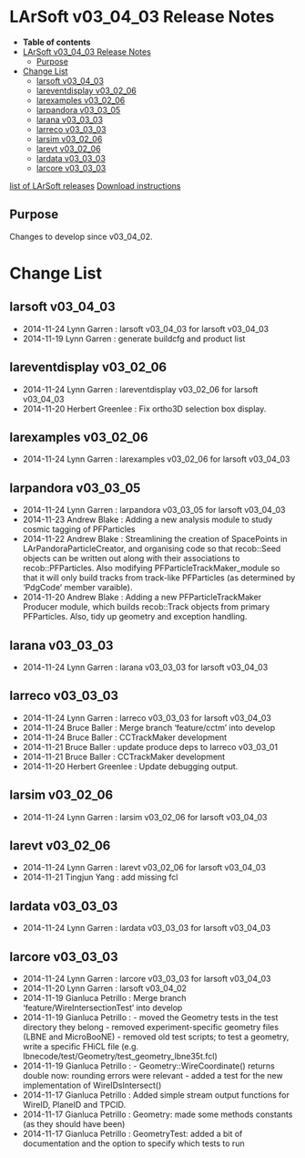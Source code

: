 LArSoft v03_04_03 Release Notes
======================================================================

-   **Table of contents**
-   [LArSoft v03_04_03 Release Notes](#LArSoft-v03_04_03-Release-Notes)
    -   [Purpose](#Purpose)
-   [Change List](#Change-List)
    -   [larsoft v03_04_03](#larsoft-v03_04_03)
    -   [lareventdisplay v03_02_06](#lareventdisplay-v03_02_06)
    -   [larexamples v03_02_06](#larexamples-v03_02_06)
    -   [larpandora v03_03_05](#larpandora-v03_03_05)
    -   [larana v03_03_03](#larana-v03_03_03)
    -   [larreco v03_03_03](#larreco-v03_03_03)
    -   [larsim v03_02_06](#larsim-v03_02_06)
    -   [larevt v03_02_06](#larevt-v03_02_06)
    -   [lardata v03_03_03](#lardata-v03_03_03)
    -   [larcore v03_03_03](#larcore-v03_03_03)

[list of LArSoft releases](LArSoft_release_list)
[Download instructions](http://scisoft.fnal.gov/scisoft/bundles/larsoft/v03_04_03/larsoft-v03_04_03.html)

Purpose
--------------------

Changes to develop since v03_04_02.

Change List
============================

larsoft v03_04_03
------------------------------------------

-   2014-11-24 Lynn Garren : larsoft v03_04_03 for larsoft v03_04_03
-   2014-11-19 Lynn Garren : generate buildcfg and product list

lareventdisplay v03_02_06
----------------------------------------------------------

-   2014-11-24 Lynn Garren : lareventdisplay v03_02_06 for larsoft v03_04_03
-   2014-11-20 Herbert Greenlee : Fix ortho3D selection box display.

larexamples v03_02_06
--------------------------------------------------

-   2014-11-24 Lynn Garren : larexamples v03_02_06 for larsoft v03_04_03

larpandora v03_03_05
------------------------------------------------

-   2014-11-24 Lynn Garren : larpandora v03_03_05 for larsoft v03_04_03
-   2014-11-23 Andrew Blake : Adding a new analysis module to study cosmic tagging of PFParticles
-   2014-11-22 Andrew Blake : Streamlining the creation of SpacePoints in LArPandoraParticleCreator, and organising code so that recob::Seed objects can be written out along with their associations to recob::PFParticles. Also modifying PFParticleTrackMaker_module so that it will only build tracks from track-like PFParticles (as determined by ‘PdgCode’ member varaible).
-   2014-11-20 Andrew Blake : Adding a new PFParticleTrackMaker Producer module, which builds recob::Track objects from primary PFParticles. Also, tidy up geometry and exception handling.

larana v03_03_03
----------------------------------------

-   2014-11-24 Lynn Garren : larana v03_03_03 for larsoft v03_04_03

larreco v03_03_03
------------------------------------------

-   2014-11-24 Lynn Garren : larreco v03_03_03 for larsoft v03_04_03
-   2014-11-24 Bruce Baller : Merge branch ‘feature/cctm’ into develop
-   2014-11-24 Bruce Baller : CCTrackMaker development
-   2014-11-21 Bruce Baller : update produce deps to larreco v03_03_01
-   2014-11-21 Bruce Baller : CCTrackMaker development
-   2014-11-20 Herbert Greenlee : Update debugging output.

larsim v03_02_06
----------------------------------------

-   2014-11-24 Lynn Garren : larsim v03_02_06 for larsoft v03_04_03

larevt v03_02_06
----------------------------------------

-   2014-11-24 Lynn Garren : larevt v03_02_06 for larsoft v03_04_03
-   2014-11-21 Tingjun Yang : add missing fcl

lardata v03_03_03
------------------------------------------

-   2014-11-24 Lynn Garren : lardata v03_03_03 for larsoft v03_04_03

larcore v03_03_03
------------------------------------------

-   2014-11-24 Lynn Garren : larcore v03_03_03 for larsoft v03_04_03
-   2014-11-20 Lynn Garren : larsoft v03_04_02
-   2014-11-19 Gianluca Petrillo : Merge branch ‘feature/WireIntersectionTest’ into develop
-   2014-11-19 Gianluca Petrillo : - moved the Geometry tests in the test directory they belong - removed experiment-specific geometry files (LBNE and MicroBooNE) - removed old test scripts; to test a geometry, write a specific FHiCL file (e.g. lbnecode/test/Geometry/test_geometry_lbne35t.fcl)
-   2014-11-19 Gianluca Petrillo : - Geometry::WireCoordinate() returns double now: rounding errors were relevant - added a test for the new implementation of WireIDsIntersect()
-   2014-11-17 Gianluca Petrillo : Added simple stream output functions for WireID, PlaneID and TPCID.
-   2014-11-17 Gianluca Petrillo : Geometry: made some methods constants (as they should have been)
-   2014-11-17 Gianluca Petrillo : GeometryTest: added a bit of documentation and the option to specify which tests to run
